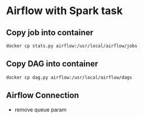 # Airflow with Spark task

## Copy job into container

    docker cp stats.py airflow:/usr/local/airflow/jobs

## Copy DAG into container

    docker cp dag.py airflow:/usr/local/airflow/dags

## Airflow Connection

* remove queue param
